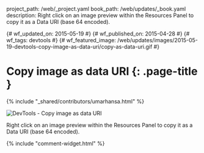 project_path: /web/_project.yaml
book_path: /web/updates/_book.yaml
description: Right click on an image preview within the Resources Panel to copy it as a Data URI (base 64 encoded).

{# wf_updated_on: 2015-05-19 #}
{# wf_published_on: 2015-04-28 #}
{# wf_tags: devtools #}
{# wf_featured_image: /web/updates/images/2015-05-19-devtools-copy-image-as-data-uri/copy-as-data-uri.gif #}

# Copy image as data URI {: .page-title }

{% include "_shared/contributors/umarhansa.html" %}


<img src="/web/updates/images/2015-05-19-devtools-copy-image-as-data-uri/copy-as-data-uri.gif" alt="DevTools - Copy image as data URI">

Right click on an image preview within the Resources Panel to copy it as a Data URI (base 64 encoded).


{% include "comment-widget.html" %}

